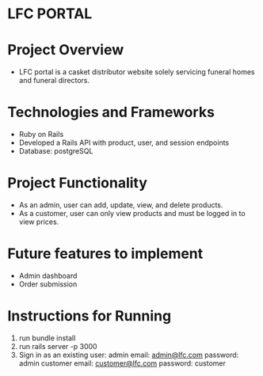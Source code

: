 # LFC PORTAL

# Project Overview

* LFC portal is a casket distributor website solely servicing funeral homes and funeral directors. 

# Technologies and Frameworks

* Ruby on Rails
* Developed a Rails API with product, user, and session endpoints
* Database: postgreSQL

# Project Functionality

* As an admin, user can add, update, view, and delete products. 
* As a customer, user can only view products and must be logged in to view prices. 

# Future features to implement

* Admin dashboard 
* Order submission 

# Instructions for Running

1. run bundle install 
2. run rails server -p 3000
3. Sign in as an existing user: 
  admin email: admin@lfc.com  password: admin
  customer email: customer@lfc.com  password: customer
